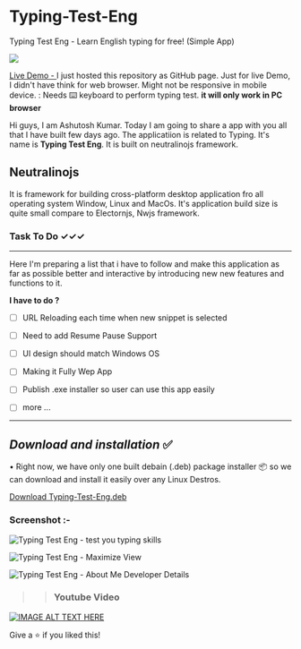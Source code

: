 # Typing-Test-Eng
Typing Test Eng - Learn English typing for free! (Simple App)


[![](https://img.shields.io/badge/Neutralino_js-yellow?style=for-the-badge)]([https://neutralino.js.org/])

   
[Live Demo - ](https://astokum.github.io/Typing-Test-Eng/)
I just hosted this repository as GitHub page. Just for live Demo, I didn't have think for web browser. Might not be responsive in mobile device. : Needs ⌨️ keyboard to perform typing test.
**it will only work in PC browser**
  
Hi guys, I am Ashutosh Kumar. Today I am going to share a app with you all that I have built few days ago. The applicatiion is related to Typing. It's name is **Typing Test Eng**. It is built on neutralinojs framework.
  
  
## Neutralinojs  
It is framework for building cross-platform desktop application fro all operating system Window, Linux and MacOs.
It's application build size is quite small compare to Electornjs, Nwjs framework.
  
  
### Task To Do ✓✓✓
- - -
Here I'm preparing a list that i have to follow and make this application as far as possible better and interactive by introducing new new features and functions to it. 

**I have to do ?**

- [ ] URL Reloading each time when new snippet is selected 
- [ ] Need to add Resume Pause Support
- [ ] UI design should match Windows OS
- [ ] Making it Fully Wep App
- [ ] Publish .exe installer so user can use this app easily 
- [ ] more ...

  
  



***
## _Download and installation_ ✅

• Right now, we have only one built debain (.deb) package installer 📦 so we can download and install it easily over any Linux Destros.

[ Download Typing-Test-Eng.deb](https://github.com/astokum/Typing-Test-Eng/releases/tag/v1.0-beta)
 
  

### Screenshot :- 
![Typing Test Eng - test you typing skills](https://github.com/astokum/Typing-Test-Eng/blob/main/screenshot/Typing%20Test%20Eng%20%201%20.png)
  
  
![Typing Test Eng - Maximize View](https://github.com/astokum/Typing-Test-Eng/blob/main/screenshot/Typing%20Test%20Eng%202%20Typed.png)
  
  
![Typing Test Eng - About Me Developer Details](https://github.com/astokum/Typing-Test-Eng/blob/main/screenshot/Typing%20Test%20Eng%20-%203%20About%20Me.png)
  
  
>> ### Youtube Video
  
[![IMAGE ALT TEXT HERE](http://img.youtube.com/vi/dkuxp0aHrgg/0.jpg)](http://www.youtube.com/watch?v=dkuxp0aHrgg)
  
  
Give a ⭐ if you liked this!
